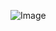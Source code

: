 <!-- <img src='../../docs/images/Screenshot_2022-02-01_094936.png'> -->

![Image](/ognalysis.github.io/docs/assets/images/Screenshot_2022-02-01_094936.png)
